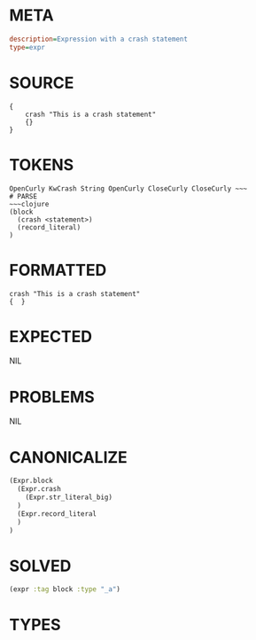 # META
~~~ini
description=Expression with a crash statement
type=expr
~~~
# SOURCE
~~~roc
{
    crash "This is a crash statement"
    {}
}
~~~
# TOKENS
~~~text
OpenCurly KwCrash String OpenCurly CloseCurly CloseCurly ~~~
# PARSE
~~~clojure
(block
  (crash <statement>)
  (record_literal)
)
~~~
# FORMATTED
~~~roc
crash "This is a crash statement"
{  }
~~~
# EXPECTED
NIL
# PROBLEMS
NIL
# CANONICALIZE
~~~clojure
(Expr.block
  (Expr.crash
    (Expr.str_literal_big)
  )
  (Expr.record_literal
  )
)
~~~
# SOLVED
~~~clojure
(expr :tag block :type "_a")
~~~
# TYPES
~~~roc
~~~
